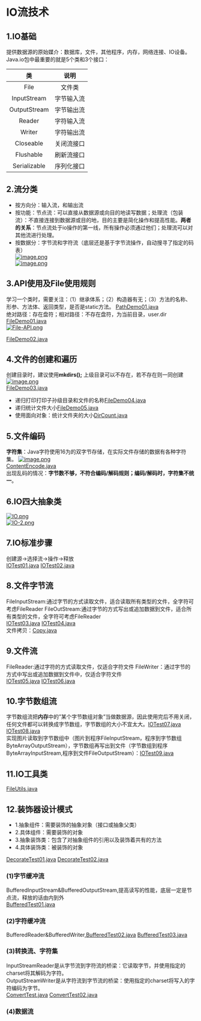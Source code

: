 ﻿# IO流技术
## 1.IO基础
提供数据源的原始媒介：数据库，文件，其他程序，内存，网络连接、IO设备。  
Java.io包中最重要的就是5个类和3个接口：  

类|说明
|:----:|:----:|
File|文件类
InputStream|字节输入流
OutputStream|字节输出流
Reader|字符输入流
Writer|字符输出流
Closeable|关闭流接口
Flushable|刷新流接口
Serializable|序列化接口  

## 2.流分类
- 按方向分：输入流，和输出流
- 按功能：节点流：可以直接从数据源或向目的地读写数据；处理流（包装流）：不直接连接到数据源或目的地，目的主要是简化操作和提高性能。**两者的关系**：节点流处于io操作的第一线，所有操作必须通过他们；处理流可以对其他流进行处理。
- 按数据分：字节流和字符流（底层还是基于字节流操作，自动搜寻了指定的码表）  
[![image.png](https://i.postimg.cc/3RmGrpYc/image.png)](https://postimg.cc/8Jkct7FR)  
[![image.png](https://i.postimg.cc/FK2cQG5S/image.png)](https://postimg.cc/kVvDQQ5M)

## 3.API使用及File使用规则
学习一个类时，需要关注：（1）继承体系；（2）构造器有无；（3）方法的名称、形参、方法体、返回类型，是否是static方法。  [PathDemo01.java](Code3/PathDemo01.java)  
绝对路径：存在盘符；相对路径：不存在盘符，为当前目录，user.dir  [FileDemo01.java](Code3/FileDemo01.java)  
[![File-API.png](https://i.postimg.cc/T2kbqkDJ/File-API.png)](https://postimg.cc/rzrzqNgD)  

[FileDemo02.java](Code3/FileDemo02.java)

## 4.文件的创建和遍历
创建目录时，建议使用**mkdirs();** 上级目录可以不存在，若不存在则一同创建  
[![image.png](https://i.postimg.cc/sXZwkvZw/image.png)](https://postimg.cc/S2k68QdM)  
[FileDemo03.java](Code3/FileDemo03.java)  
- 递归打印打印子孙级目录和文件的名称[FileDemo04.java](Code3/FileDemo04.java) 
- 递归统计文件大小[FileDemo05.java](Code3/FileDemo05.java) 
- 使用面向对象：统计文件夹的大小[DirCount.java](Code3/DirCount.java)

## 5.文件编码
**字符集**：Java字符使用16为的双字节存储，在实际文件存储的数据有各种字符集。
[![image.png](https://i.postimg.cc/Y0SfVDKH/image.png)](https://postimg.cc/0MLwKfyW)  
[ContentEncode.java](Code3/ContentEncode.java)  
出现乱码的情况：**字节数不够，不符合编码/解码规则；编码/解码时，字符集不统一**。

## 6.IO四大抽象类
[![IO.png](https://i.postimg.cc/YSZvkXW7/IO.png)](https://postimg.cc/hJ8D11sZ)  
[![IO-2.png](https://i.postimg.cc/wMd3R72b/IO-2.png)](https://postimg.cc/nj0n6V6v)
## 7.IO标准步骤
创建源->选择流->操作->释放  
[IOTest01.java](Code3/IOTest01.java)   [IOTest02.java](Code3/IOTest02.java)
## 8.文件字节流
FileInputStream:通过字节的方式读取文件，适合读取所有类型的文件，全字符可考虑FileReader
FileOutStream:通过字节的方式写出或追加数据到文件，适合所有类型的文件，全字符可考虑FileReader  
[IOTest03.java](Code3/IOTest03.java)   [IOTest04.java](Code3/IOTest04.java)  
文件拷贝：[Copy.java](Code3/Copy.java) 
## 9.文件流
FileReader:通过字符的方式读取文件，仅适合字符文件
FileWriter：通过字节的方式中写出或追加数据到文件中，仅适合字符文件  
[IOTest05.java](Code3/IOTest05.java)   [IOTest06.java](Code3/IOTest06.java)
## 10.字节数组流
字节数组流把**内存**中的”某个字节数组对象”当做数据源，因此使用完后不用关闭，任何文件都可以转换成字节数组，字节数组的大小不宜太大。[IOTest07.java](Code3/IOTest07.java)  [IOTest08.java](Code3/IOTest08.java)  
实现图片读取到字节数组中（图片到程序FileInputStream，程序到字节数组ByteArrayOutputStream），字节数组再写出到文件（字节数组到程序ByteArrayInputStream,程序到文件FileOutputStream）：[IOTest09.java](Code3/IOTest09.java)

## 11.IO工具类
[FileUtils.java](Code3/FileUtils.java)
## 12.装饰器设计模式
- 1.抽象组件：需要装饰的抽象对象（接口或抽象父类）
- 2.具体组件：需要装饰的对象
- 3.抽象装饰类：包含了对抽象组件的引用以及装饰着共有的方法
- 4.具体装饰类：被装饰的对象  

[DecorateTest01.java](Code3/DecorateTest01.java)  [DecorateTest02.java](Code3/DecorateTest02.java)  
### (1)字节缓冲流
BufferedInputStream&BufferedOutputStream,提高读写的性能，底层一定是节点流，释放的话由内到外  
[BufferedTest01.java](Code3/BufferedTest01.java)
### (2)字符缓冲流
BufferedReader&BufferedWriter,[BufferedTest02.java](Code3/BufferedTest02.java)  [BufferedTest03.java](Code3/BufferedTest03.java)
### (3)转换流、字符集
InputStreamReader是从字节流到字符流的桥梁：它读取字节，并使用指定的charset将其解码为字符。  
OutputStreamWriter是从字符流到字节流的桥梁：使用指定的charset将写入的字符编码为字节。  
[ConvertTest.java](Code3/ConvertTest.java)  [ConvertTest02.java](Code3/ConvertTest02.java)
### (4)数据流

